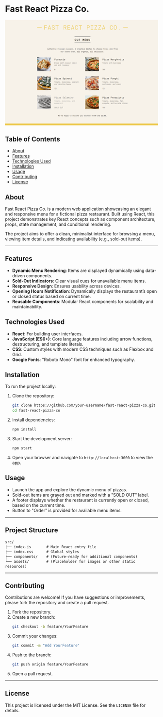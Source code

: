 # Fast React Pizza Co.

![Project Screenshot](./localhost_3000_.png)

## Table of Contents

- [About](#about)
- [Features](#features)
- [Technologies Used](#technologies-used)
- [Installation](#installation)
- [Usage](#usage)
- [Contributing](#contributing)
- [License](#license)

## About

Fast React Pizza Co. is a modern web application showcasing an elegant and responsive menu for a fictional pizza restaurant. Built using React, this project demonstrates key React concepts such as component architecture, props, state management, and conditional rendering.

The project aims to offer a clean, minimalist interface for browsing a menu, viewing item details, and indicating availability (e.g., sold-out items).

---

## Features

- **Dynamic Menu Rendering**: Items are displayed dynamically using data-driven components.
- **Sold-Out Indicators**: Clear visual cues for unavailable menu items.
- **Responsive Design**: Ensures usability across devices.
- **Opening Hours Notification**: Dynamically displays the restaurant’s open or closed status based on current time.
- **Reusable Components**: Modular React components for scalability and maintainability.

## Technologies Used

- **React**: For building user interfaces.
- **JavaScript (ES6+)**: Core language features including arrow functions, destructuring, and template literals.
- **CSS**: Custom styles with modern CSS techniques such as Flexbox and Grid.
- **Google Fonts**: "Roboto Mono" font for enhanced typography.

## Installation

To run the project locally:

1. Clone the repository:

   ```bash
   git clone https://github.com/your-username/fast-react-pizza-co.git
   cd fast-react-pizza-co
   ```

2. Install dependencies:

   ```bash
   npm install
   ```

3. Start the development server:

   ```bash
   npm start
   ```

4. Open your browser and navigate to `http://localhost:3000` to view the app.

## Usage

- Launch the app and explore the dynamic menu of pizzas.
- Sold-out items are grayed out and marked with a "SOLD OUT" label.
- A footer displays whether the restaurant is currently open or closed, based on the current time.
- Button to "Order" is provided for available menu items.

---

## Project Structure

```
src/
├── index.js       # Main React entry file
├── index.css      # Global styles
├── components/    # (Future-ready for additional components)
└── assets/        # (Placeholder for images or other static resources)
```

---

## Contributing

Contributions are welcome! If you have suggestions or improvements, please fork the repository and create a pull request.

1. Fork the repository.
2. Create a new branch:
   ```bash
   git checkout -b feature/YourFeature
   ```
3. Commit your changes:
   ```bash
   git commit -m "Add YourFeature"
   ```
4. Push to the branch:
   ```bash
   git push origin feature/YourFeature
   ```
5. Open a pull request.

---

## License

This project is licensed under the MIT License. See the `LICENSE` file for details.

